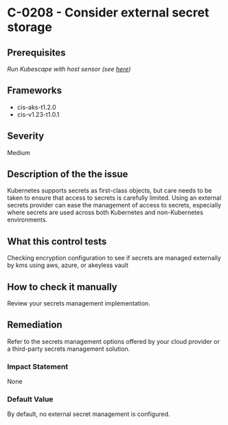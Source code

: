 # C-0208 - Consider external secret storage

## Prerequisites
 *Run Kubescape with host sensor (see [here](https://hub.armo.cloud/docs/host-sensor))*
 
## Frameworks
* cis-aks-t1.2.0
* cis-v1.23-t1.0.1
 
## Severity
Medium

## Description of the the issue
Kubernetes supports secrets as first-class objects, but care needs to be taken to ensure that access to secrets is carefully limited. Using an external secrets provider can ease the management of access to secrets, especially where secrets are used across both Kubernetes and non-Kubernetes environments.
 
## What this control tests 
Checking encryption configuration to see if secrets are managed externally by kms using aws, azure, or akeyless vault
 
## How to check it manually 
Review your secrets management implementation.
 
## Remediation
Refer to the secrets management options offered by your cloud provider or a third-party secrets management solution.
 
### Impact Statement
None
 
### Default Value
By default, no external secret management is configured.
 
